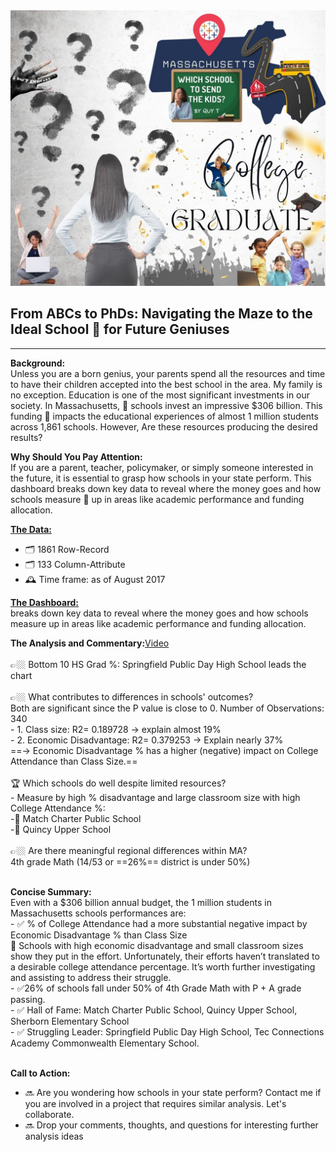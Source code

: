 <img src="images/DATA PROJECT.jpg?raw=true"/>

## From ABCs to PhDs: Navigating the Maze to the Ideal School 🏫 for Future Geniuses 
---
**Background:**<br>
Unless you are a born genius, your parents spend all the resources and time to have their children accepted into the best school in the area.  My family is no exception.  Education is one of the most significant investments in our society. 
In Massachusetts, 🏫 schools invest an impressive $306 billion. This funding 🏫 impacts the educational experiences of almost 1 million students across 1,861 schools. However, Are these resources producing the desired results?

**Why Should You Pay Attention:**<br>
If you are a parent, teacher, policymaker, or simply someone interested in the future, it is essential to grasp how schools in your state perform. 
This dashboard breaks down key data to reveal where the money goes and how schools measure 📐 up in areas like academic performance and funding allocation.

[**The Data:**](https://www.kaggle.com/datasets/ndalziel/massachusetts-public-schools-data)<br>
  - 🗂️ 1861 Row-Record<br>
  - 🗂️	133 Column-Attribute<br>
  - 🕰️	Time frame: as of August 2017<br>

[**The Dashboard:**](https://public.tableau.com/app/profile/quy.tran4833/viz/MassStatDashBoard/Dashboard1)<br>
breaks down key data to reveal where the money goes and how schools measure up in areas like academic performance and funding allocation.<br>

**The Analysis and Commentary:**[Video](https://www.loom.com/share/ff138cb1308142208182dc7022075286)<br><br>
👉🏼 Bottom 10 HS Grad %: Springfield Public Day High School leads the chart<br><br>
👉🏼 What contributes to differences in schools' outcomes?<br>
      Both are significant since the P value is close to 0. Number of Observations: 340<br>
    - 1. Class size: 
         R2= 0.189728 -> explain almost 19%<br>
    - 2. Economic Disadvantage: 
         R2= 0.379253 -> Explain nearly 37%<br>
      ==-> Economic Disadvantage % has a higher (negative) impact on College Attendance than Class Size.==<br><br>
 🏆 Which schools do well despite limited resources?<br>
    - Measure by high % disadvantage and large classroom size with high College Attendance %:<br>
      -🥇 Match Charter Public School<br>
      -🥇 Quincy Upper School<br><br>
 👉🏼 Are there meaningful regional differences within MA? <br>
      4th grade Math (14/53 or ==26%== district is under 50%)<br><br>

**Concise Summary:**<br>
    Even with a $306 billion annual budget, the 1 million students in Massachusetts schools performances are:<br>
    - ✅ % of College Attendance had a more substantial negative impact by Economic Disadvantage % than Class Size<br>
         👏 Schools with high economic disadvantage and small classroom sizes show they put in the effort. Unfortunately, their efforts haven’t translated to a desirable college attendance percentage. It’s worth further investigating and assisting to address their struggle.<br>
    - ✅26% of schools fall under 50% of 4th Grade Math with P + A grade passing.<br>
    - ✅ Hall of Fame: Match Charter Public School, Quincy Upper School, Sherborn Elementary School<br>
    - ✅ Struggling Leader: Springfield Public Day High School, Tec Connections Academy Commonwealth Elementary School.<br><br>

**Call to Action:**<br>
  - 🔜 Are you wondering how schools in your state perform? Contact me if you are involved in a project that requires similar analysis.  Let's collaborate.<br>
  - 🔜 Drop your comments, thoughts, and questions for interesting further analysis ideas<br>

